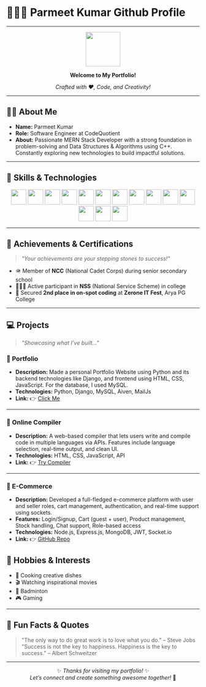 # 👨‍🎓✨ Parmeet Kumar Github Profile

---
<div align="center">
  
<img src="https://media.giphy.com/media/hvRJCLFzcasrR4ia7z/giphy.gif" width="90"/>

**Welcome to My Portfolio!**

*Crafted with ❤️, Code, and Creativity!*
</div>

---

## 🧑‍💼 About Me

- **Name:** Parmeet Kumar  
- **Role:** Software Engineer at CodeQuotient  
- **About:** Passionate MERN Stack Developer with a strong foundation in problem-solving and Data Structures & Algorithms using C++. Constantly exploring new technologies to build impactful solutions.

---

## 🚀 Skills & Technologies

<div align="center">

<img src="https://img.shields.io/badge/HTML5-E34F26?logo=html5&logoColor=white" height="40"/>
<img src="https://img.shields.io/badge/CSS3-1572B6?logo=css3&logoColor=white" height="40"/>
<img src="https://img.shields.io/badge/JavaScript-F7DF1E?logo=javascript&logoColor=black" height="40"/>
<img src="https://img.shields.io/badge/Tailwind_CSS-38B2AC?logo=tailwind-css&logoColor=white" height="40"/>
<img src="https://img.shields.io/badge/React-61DAFB?logo=react&logoColor=black" height="40"/>
<img src="https://img.shields.io/badge/Node.js-339933?logo=nodedotjs&logoColor=white" height="40"/>
<img src="https://img.shields.io/badge/Express-000000?logo=express&logoColor=white" height="40"/>
<img src="https://img.shields.io/badge/Python-3776AB?logo=python&logoColor=white" height="40"/>
<img src="https://img.shields.io/badge/Django-092E20?logo=django&logoColor=white" height="40"/>
<img src="https://img.shields.io/badge/MySQL-4479A1?logo=mysql&logoColor=white" height="40"/>
<img src="https://img.shields.io/badge/MongoDB-47A248?logo=mongodb&logoColor=white" height="40"/>
<img src="https://img.shields.io/badge/C++-00599C?logo=c%2B%2B&logoColor=white" height="40"/>
<img src="https://img.shields.io/badge/Java-007396?logo=java&logoColor=white" height="40"/>
<img src="https://img.shields.io/badge/Postman-FF6C37?logo=postman&logoColor=white" height="40"/>

</div>


---

## 🏅 Achievements & Certifications

> _"Your achievements are your stepping stones to success!"_

- 🪖 Member of **NCC** (National Cadet Corps) during senior secondary school  
- 🧑‍🤝‍🧑 Active participant in **NSS** (National Service Scheme) in college  
- 🥈 Secured **2nd place in on-spot coding** at **Zerone IT Fest**, Arya PG College

---
## 💻 Projects

> _"Showcasing what I’ve built..."_

### 🌟 Portfolio

- **Description:** Made a personal Portfolio Website using Python and its backend technologies like Django, and frontend using HTML, CSS, JavaScript. For the database, I used MySQL.
- **Technologies:** Python, Django, MySQL, Aiven, MailJs  
- **Link:** 👉 [Click Me](https://parmeetkumar-portfolio.vercel.app/)

---

### 🌟 Online Compiler

- **Description:** A web-based compiler that lets users write and compile code in multiple languages via APIs. Features include language selection, real-time output, and clean UI.
- **Technologies:** HTML, CSS, JavaScript, API  
- **Link:** 👉 [Try Compiler](https://parmeet-compiler.vercel.app/)

---

### 🌟 E-Commerce

- **Description:** Developed a full-fledged e-commerce platform with user and seller roles, cart management, authentication, and real-time support using sockets.
- **Features:** Login/Signup, Cart (guest + user), Product management, Stock handling, Chat support, Role-based access  
- **Technologies:** Node.js, Express.js, MongoDB, JWT, Socket.io  
- **Link:** 👉 [GitHub Repo](https://github.com/Parmeetkumarg90/E-Commerce.git)

## 🎨 Hobbies & Interests

- 🍳 Cooking creative dishes  
- 🎬 Watching inspirational movies  
- 🏸 Badminton  
- 🎮 Gaming

---

## 🌟 Fun Facts & Quotes

> "The only way to do great work is to love what you do." – Steve Jobs  
> "Success is not the key to happiness. Happiness is the key to success." – Albert Schweitzer

---

<div align="center">

✨ _Thanks for visiting my portfolio!_ ✨  
*Let’s connect and create something awesome together!* 🚀

</div>
